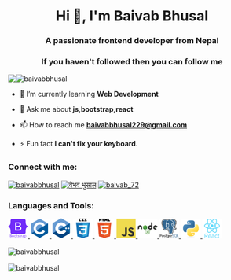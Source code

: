 

<h1 align="center">Hi 👋, I'm Baivab Bhusal</h1>
<h3 align="center">A passionate frontend developer from Nepal</h3>
<h3 align = "center">If you haven't followed then you can follow me</h3>
<img src="https://img.freepik.com/free-photo/rear-view-programmer-working-all-night-long_1098-18697.jpg?t=st=1739805730~exp=1739809330~hmac=c5fc7bcd12c9ad953d03ec831da928efc090dee7cca500bb9c3d1bc662af902a&w=740"
<p align="left"> <img src="https://komarev.com/ghpvc/?username=baivabbhusal&label=Profile%20views&color=0e75b6&style=flat" alt="baivabbhusal" height="40px" /> </p>

- 🌱 I’m currently learning **Web Development**

- 💬 Ask me about **js,bootstrap,react**

- 📫 How to reach me **baivabbhusal229@gmail.com**

- ⚡ Fun fact **I can't fix your keyboard.**

<h3 align="left">Connect with me:</h3>
<p align="left">
<a href="https://linkedin.com/in/baivabbhusal" target="blank"><img align="center" src="https://raw.githubusercontent.com/rahuldkjain/github-profile-readme-generator/master/src/images/icons/Social/linked-in-alt.svg" alt="baivabbhusal" height="30" width="40" /></a>
<a href="https://fb.com/वैभव भुसाल" target="blank"><img align="center" src="https://raw.githubusercontent.com/rahuldkjain/github-profile-readme-generator/master/src/images/icons/Social/facebook.svg" alt="वैभव भुसाल" height="30" width="40" /></a>
<a href="https://instagram.com/baivab_72" target="blank"><img align="center" src="https://raw.githubusercontent.com/rahuldkjain/github-profile-readme-generator/master/src/images/icons/Social/instagram.svg" alt="baivab_72" height="30" width="40" /></a>
</p>

<h3 align="left">Languages and Tools:</h3>
<p align="left"> <a href="https://getbootstrap.com" target="_blank" rel="noreferrer"> <img src="https://raw.githubusercontent.com/devicons/devicon/master/icons/bootstrap/bootstrap-plain-wordmark.svg" alt="bootstrap" width="40" height="40"/> </a> <a href="https://www.cprogramming.com/" target="_blank" rel="noreferrer"> <img src="https://raw.githubusercontent.com/devicons/devicon/master/icons/c/c-original.svg" alt="c" width="40" height="40"/> </a> <a href="https://www.w3schools.com/cpp/" target="_blank" rel="noreferrer"> <img src="https://raw.githubusercontent.com/devicons/devicon/master/icons/cplusplus/cplusplus-original.svg" alt="cplusplus" width="40" height="40"/> </a> <a href="https://www.w3schools.com/css/" target="_blank" rel="noreferrer"> <img src="https://raw.githubusercontent.com/devicons/devicon/master/icons/css3/css3-original-wordmark.svg" alt="css3" width="40" height="40"/> </a> <a href="https://www.w3.org/html/" target="_blank" rel="noreferrer"> <img src="https://raw.githubusercontent.com/devicons/devicon/master/icons/html5/html5-original-wordmark.svg" alt="html5" width="40" height="40"/> </a> <a href="https://developer.mozilla.org/en-US/docs/Web/JavaScript" target="_blank" rel="noreferrer"> <img src="https://raw.githubusercontent.com/devicons/devicon/master/icons/javascript/javascript-original.svg" alt="javascript" width="40" height="40"/> </a> <a href="https://nodejs.org" target="_blank" rel="noreferrer"> <img src="https://raw.githubusercontent.com/devicons/devicon/master/icons/nodejs/nodejs-original-wordmark.svg" alt="nodejs" width="40" height="40"/> </a> <a href="https://www.postgresql.org" target="_blank" rel="noreferrer"> <img src="https://raw.githubusercontent.com/devicons/devicon/master/icons/postgresql/postgresql-original-wordmark.svg" alt="postgresql" width="40" height="40"/> </a> <a href="https://www.python.org" target="_blank" rel="noreferrer"> <img src="https://raw.githubusercontent.com/devicons/devicon/master/icons/python/python-original.svg" alt="python" width="40" height="40"/> </a> <a href="https://reactjs.org/" target="_blank" rel="noreferrer"> <img src="https://raw.githubusercontent.com/devicons/devicon/master/icons/react/react-original-wordmark.svg" alt="react" width="40" height="40"/> </a> </p>

<p><img align="center" src="https://github-readme-stats.vercel.app/api/top-langs?username=baivabbhusal&show_icons=true&locale=en&layout=compact" alt="baivabbhusal" /></p>

<p><img align="center" src="https://github-readme-streak-stats.herokuapp.com/?user=baivabbhusal&" alt="baivabbhusal" /></p>
